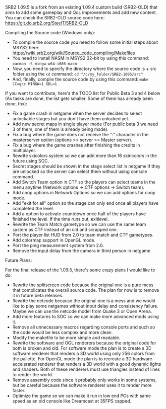 SRB2 1.09.5 is a fork from an existing 1.09.4 custom build (SRB2-OLD) that aims to add some gameplay and QoL improvements and add new content.
You can check the SRB2-OLD source code here: https://git.do.srb2.org/SteelT/SRB2-OLD

Compiling the Source code (Windows only):
- To compile the source code you need to follow some initial steps about MSYS2 here: https://wiki.srb2.org/wiki/Source_code_compiling/Makefiles
- You need to install NASM in MSYS2 32-bit by using this command: ```pacman -S mingw-w64-i686-nasm```
- Now, you need to specify the directory where the source code is + src folder using the ```cd``` command: ```cd "/c/my_folder/SRB2-1095/src"```
- And, finally, compile the source code by using this command: ```make CC=gcc MINGW=1 SDL=1```



If you want to contribute, here's the TODO list for Public Beta 3 and 4 below (As tasks are done, the list gets smaller. Some of them has already been done, thx):
- Fix a game crash in netgame when the server decides to select unlockable stages but you don't have them unlocked yet.
- Add new secret maps in single player mode (For public beta 3 we need 3 of them, one of them is already being made).
- Fix a bug where the game does not receive the ":" character in the masterserver option (options >> server >> Master server).
- Fix a bug where the game crashes after finishing the credits in multiplayer.
- Rewrite skicolors system so we can add more than 16 skincolors in the future using SOC.
- Secret stages should be shown in the stage select list in netgame if they are unlocked so the server can select them without using console command.
- Add Switch Team option in CTF so the players can select teams in the menu anytime (Network options -> CTF options -> Switch team).
- Add coop options in Network Options so we can add options for coop mode.
- Add "exit for all" option so the stage can only end once all players have completed the level.
- Add a option to activate countdown once half of the players have finished the level. If the time runs out, exitlevel.
- Rewrite the Team Match gametype so we can use the same team system as CTF instead of an old and scrapped one.
- Port the player list HUD from 2.0 to team match and CTF gametypes.
- Add colormap support in OpenGL mode.
- Port the ping measurement system from 2.0.
- Remove the input delay from the camera in third person in netgame.

Future Plans:

For the final release of the 1.09.5, there's some crazy plans I would like to do:
- Rewrite the splitscreen code because the original one is a pure mess that complicates the overall source code. The plan for now is to remove it in future beta releases.
- Rewrite the netcode because the original one is a mess and we would like to play some netgames without input delay and consistency failure. Maybe we can use the netcode
model from Quake 3 or Open Arena.
- Add more features to SOC so we can make more advanced mods using it.
- Remove all unnecessary macros regarding console ports and such so the code would be less complex and more clean.
- Modify the makefile to be more simple and readable.
- Rewrite the software and OGL renderers because the original code for both is broken and old. For software mode the plan is to create a 3D software renderer that renders a 3D
world using only 256 colors from the pallette. For OpenGL mode the plan is to recreate a 3D hardware-accelerated renderer that renders a 3D world with a good dynamic lights and shaders.
Both of these renderers must use triangles instead of lines to render the world.
- Remove assembly code since it probably only works in some systems, but be careful because the software renderer uses it to render more faster.
- Optimize the game so we can make it run in low end PCs with same speed as an old console like Dreamcast at 35FPS capped.
